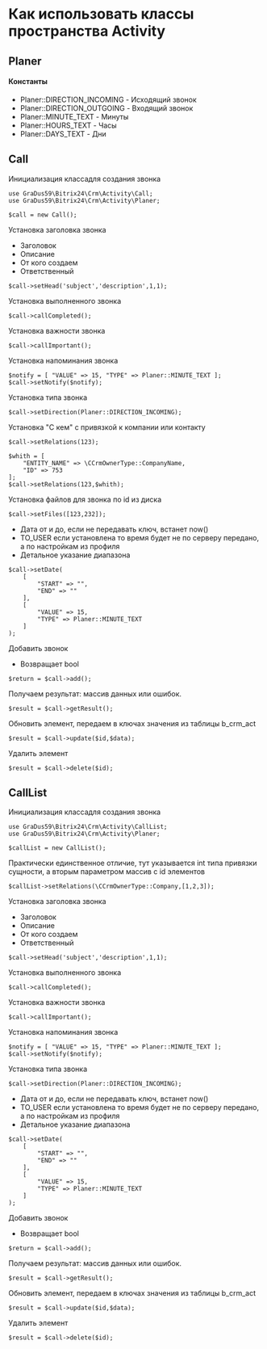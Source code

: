 # Как использовать классы пространства Activity

## Planer

#### Константы

- Planer::DIRECTION_INCOMING - Исходящий звонок
- Planer::DIRECTION_OUTGOING - Входящий звонок
- Planer::MINUTE_TEXT - Минуты
- Planer::HOURS_TEXT - Часы
- Planer::DAYS_TEXT - Дни

## Call

Инициализация классадля создания звонка
```
use GraDus59\Bitrix24\Crm\Activity\Call;
use GraDus59\Bitrix24\Crm\Activity\Planer;

$call = new Call();
```

Установка заголовка звонка
- Заголовок
- Описание
- От кого создаем
- Ответственный
```
$call->setHead('subject','description',1,1);
```

Установка выполненного звонка
```
$call->callCompleted();
```

Установка важности звонка
```
$call->callImportant();
```

Установка напоминания звонка
```
$notify = [ "VALUE" => 15, "TYPE" => Planer::MINUTE_TEXT ];
$call->setNotify($notify);
```

Установка типа звонка
```
$call->setDirection(Planer::DIRECTION_INCOMING);
```

Установка "С кем" с привязкой к компании или контакту
```
$call->setRelations(123);

$whith = [ 
    "ENTITY_NAME" => \CCrmOwnerType::CompanyName, 
    "ID" => 753 
];
$call->setRelations(123,$whith);
```

Установка файлов для звонка по id из диска
```
$call->setFiles([123,232]);
```

- Дата от и до, если не передавать ключ, встанет now()
- TO_USER если установлена то время будет не по серверу передано, а по настройкам из профиля
- Детальное указание диапазона
```
$call->setDate(
    [
        "START" => "", 
        "END" => ""
    ],
    [
        "VALUE" => 15, 
        "TYPE" => Planer::MINUTE_TEXT
    ]
);
```

Добавить звонок
- Возвращает bool
```
$return = $call->add();
```

Получаем результат: массив данных или ошибок.
```
$result = $call->getResult();
```

Обновить элемент, передаем в ключах значения из таблицы b_crm_act
```
$result = $call->update($id,$data);
```

Удалить элемент
```
$result = $call->delete($id);
```

## CallList

Инициализация классадля создания звонка
```
use GraDus59\Bitrix24\Crm\Activity\CallList;
use GraDus59\Bitrix24\Crm\Activity\Planer;

$callList = new CallList();
```

Практически единственное отличие, тут указывается int типа привязки сущности,
а вторым параметром массив с id элементов
```
$callList->setRelations(\CCrmOwnerType::Company,[1,2,3]);
```

Установка заголовка звонка
- Заголовок
- Описание
- От кого создаем
- Ответственный
```
$call->setHead('subject','description',1,1);
```

Установка выполненного звонка
```
$call->callCompleted();
```

Установка важности звонка
```
$call->callImportant();
```

Установка напоминания звонка
```
$notify = [ "VALUE" => 15, "TYPE" => Planer::MINUTE_TEXT ];
$call->setNotify($notify);
```

Установка типа звонка
```
$call->setDirection(Planer::DIRECTION_INCOMING);
```

- Дата от и до, если не передавать ключ, встанет now()
- TO_USER если установлена то время будет не по серверу передано, а по настройкам из профиля
- Детальное указание диапазона
```
$call->setDate(
    [
        "START" => "", 
        "END" => ""
    ],
    [
        "VALUE" => 15, 
        "TYPE" => Planer::MINUTE_TEXT
    ]
);
```

Добавить звонок
- Возвращает bool
```
$return = $call->add();
```

Получаем результат: массив данных или ошибок.
```
$result = $call->getResult();
```

Обновить элемент, передаем в ключах значения из таблицы b_crm_act
```
$result = $call->update($id,$data);
```

Удалить элемент
```
$result = $call->delete($id);
```
